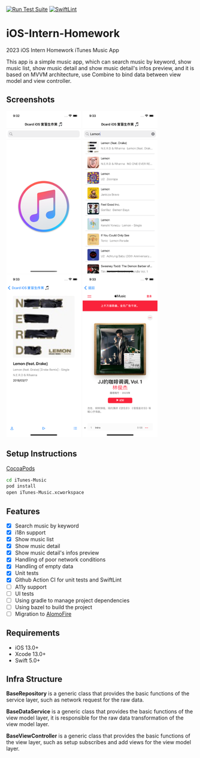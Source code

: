[![Run Test Suite](https://github.com/TastyHeadphones/iOS-Intern-Homework/actions/workflows/tests.yml/badge.svg?branch=main)](https://github.com/TastyHeadphones/iOS-Intern-Homework/actions/workflows/tests.yml)
[![SwiftLint](https://github.com/TastyHeadphones/iOS-Intern-Homework/actions/workflows/lint.yml/badge.svg?branch=main)](https://github.com/TastyHeadphones/iOS-Intern-Homework/actions/workflows/lint.yml)


# iOS-Intern-Homework
2023 iOS Intern Homework iTunes Music App

This app is a simple music app, which can search music by keyword, show music list, show music detail and show music detail's infos preview, and it is based on MVVM architecture, use Combine to bind data between view model and view controller.

Screenshots
---------
<p float="left">
  <img src="./Screenshots/home.png" width="200" />
  <img src="./Screenshots/homewithsearch.png" width="200" /> 
  <img src="./Screenshots/detail.png" width="200" />
  <img src="./Screenshots/preview.png" width="200" />
</p>

Setup Instructions
------------------
[CocoaPods](http://cocoapods.org)
```bash
cd iTunes-Music
pod install
open iTunes-Music.xcworkspace
```

Features
--------
- [x] Search music by keyword
- [x] i18n support
- [x] Show music list
- [x] Show music detail
- [x] Show music detail's infos preview
- [x] Handling of poor network conditions
- [x] Handling of empty data
- [x] Unit tests
- [x] Github Action CI for unit tests and SwiftLint
- [ ] A11y support
- [ ] UI tests
- [ ] Using gradle to manage project dependencies
- [ ] Using bazel to build the project
- [ ] Migration to [AlomoFire](https://github.com/Alamofire/Alamofire)

Requirements
------------
- iOS 13.0+
- Xcode 13.0+
- Swift 5.0+

Infra Structure
---------------
**BaseRepository** is a generic class that provides the basic functions of the service layer, such as network request for the raw data.

**BaseDataService** is a generic class that provides the basic functions of the view model layer, it is responsible for the raw data transformation of the view model layer.

**BaseViewController** is a generic class that provides the basic functions of the view layer, such as setup subscribes and add views for the view model layer.